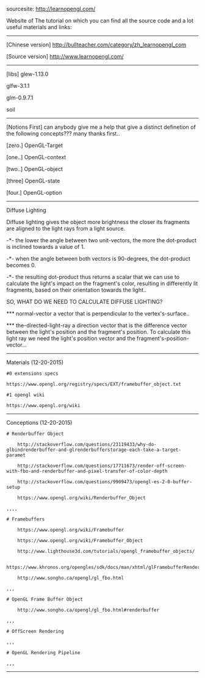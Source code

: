 sourcesite: http://learnopengl.com/

Website of The tutorial on which you can find all the source code and a lot useful materials and links:

************************************************************************************************************************
[Chinese version]
http://bullteacher.com/category/zh_learnopengl_com

[Source version]
http://www.learnopengl.com/

************************************************************************************************************************
[libs]
glew-1.13.0

glfw-3.1.1

glm-0.9.7.1

soil

************************************************************************************************************************
[Notions First]
can anybody give me a help that give a distinct definetion of the following concepts??? many thanks first..

[zero.] OpenGL-Target

[one..] OpenGL-context

[two..] OpenGL-object

[three] OpenGL-state

[four.] OpenGL-option

************************************************************************************************************************
Diffuse Lighting

  Diffuse lighting gives the object more brightness the closer its fragments are aligned to the light rays from a light source.
  
  -*- the lower the angle between two unit-vectors, the more the dot-product is inclined towards a value of 1.
  
  -*- when the angle between both vectors is 90-degrees, the dot-product becomes 0.
  
  -*- the resulting dot-product thus returns a scalar that we can use to calculate the light's impact on the fragment's color, resulting in differently lit fragments, based on their orientation towards  the light..
  
  SO, WHAT DO WE NEED TO CALCULATE DIFFUSE LIGHTING?
  
  ***  normal-vector    a vector that is perpendicular to the vertex's-surface..
  
  ***  the-directed-light-ray    a direction vector that is the difference vector between the light's position and the fragment's position. To calculate this light ray we need the light's position vector and the fragment's-position-vector...
  
************************************************************************************************************************
Materials (12-20-2015)

	#0 extensions specs
	
	https://www.opengl.org/registry/specs/EXT/framebuffer_object.txt
	
	#1 opengl wiki
	
	https://www.opengl.org/wiki

************************************************************************************************************************
Conceptions  (12-20-2015)

	# Renderbuffer Object

		http://stackoverflow.com/questions/23119433/why-do-glbindrenderbuffer-and-glrenderbufferstorage-each-take-a-target-paramet

		http://stackoverflow.com/questions/17711673/render-off-screen-with-fbo-and-renderbuffer-and-pixel-transfer-of-color-depth

		http://stackoverflow.com/questions/9909473/opengl-es-2-0-buffer-setup

		https://www.opengl.org/wiki/Renderbuffer_Object

	,,,,

	# Framebuffers

		https://www.opengl.org/wiki/Framebuffer

		https://www.opengl.org/wiki/Framebuffer_Object

		http://www.lighthouse3d.com/tutorials/opengl_framebuffer_objects/

		https://www.khronos.org/opengles/sdk/docs/man/xhtml/glFramebufferRenderbuffer.xml

		http://www.songho.ca/opengl/gl_fbo.html

	,,,

	# OpenGL Frame Buffer Object

		http://www.songho.ca/opengl/gl_fbo.html#renderbuffer

	,,,

	# OffScreen Rendering

	,,,
	
	# OpenGL Rendering Pipeline
	
	,,,

************************************************************************************************************************

